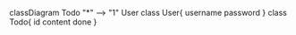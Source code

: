  classDiagram
      Todo "*" --> "1" User
      class User{
          username
          password
      }
      class Todo{
          id
          content
          done
      }
